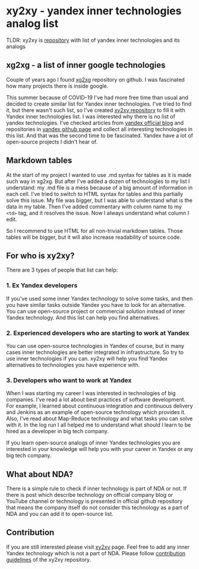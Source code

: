 # xy2xy - yandex inner technologies analog list

TLDR: xy2xy is [repository](https://github.com/kirillsulim/xy2xy) with list of yandex inner technologies and its analogs


## xg2xg - a list of inner google technologies

Couple of years ago I found [xg2xg](https://github.com/jhuangtw/xg2xg) repository on github.
I was fascinated how many projects there is inside google.

This summer because of COVID-19 I've had more free time than usual and decided to create similar list for Yandex inner technologies.
I've tried to find it, but there wasn't such list, so I've created [xy2xy repository](https://github.com/kirillsulim/xy2xy) to fill it with Yandex inner technologies list.
I was interested why there is no list of yandex technologies.
I've checked articles from [yandex official blog](https://habr.com/ru/company/yandex/) and repositories in [yandex github page](https://github.com/yandex) and collect all interesting technologies in this list.
And that was the second time to be fascinated.
Yandex have a lot of open-source projects I didn't hear of.


## Markdown tables

At the start of my project I wanted to use .md syntax for tables as it is made such way in xg2xg.
But after I've added a dozen of technologies to my list I understand: my .md file is a mess because of a big amount of information in each cell.
I've tried to switch to HTML syntax for tables and this partially solve this issue.
My file was bigger, but I was able to understand what is the data in my table.
Then I've added commentary with column name to my `<td>` tag, and it resolves the issue.
Now I always understand what column I edit.

So I recommend to use HTML for all non-trivial markdown tables.
Those tables will be bigger, but it will also increase readability of source code.


## For who is xy2xy?

There are 3 types of people that list can help:

### 1. Ex Yandex developers

If you've used some inner Yandex technology to solve some tasks, and then you have similar tasks outside Yandex you have to look for an alternative.
You can use open-source project or commercial solution instead of inner Yandex technology.
And this list can help you find alternatives.

### 2. Experienced developers who are starting to work at Yandex

You can use open-source technologies in Yandex of course, but in many cases inner technologies are better integrated in infrastructure.
So try to use inner technologies if you can.
xy2xy will help you find Yandex alternatives to technologies you have experience with.

### 3. Developers who want to work at Yandex

When I was starting my career I was interested in technologies of big companies.
I've read a lot about best practices of software development.
For example, I learned about continuous integration and continuous delivery and Jenkins as an example of open-source technology which provides it.
Also, I've read about Map-Reduce technology and what tasks you can solve with it.
In the log run I all helped me to understand what should I learn to be hired as a developer in big tech company. 

If you learn open-source analogs of inner Yandex technologies you are interested in your knowledge will help you with your career in Yandex or any big tech company.


## What about NDA?

There is a simple rule to check if inner technology is part of NDA or not.
If there is post which describe technology on official company blog or YouTube channel or technology is presented in official github repository
that means the company itself do not consider this technology as a part of NDA and you can add it to open-source list.


## Contribution

If you are still interested please visit [xy2xy](https://github.com/kirillsulim/xy2xy) page.
Feel free to add any inner Yandex technology which is not a part of NDA.
Please follow [contribution guidelines](https://github.com/kirillsulim/xy2xy#contibuting) of the xy2xy repository.
